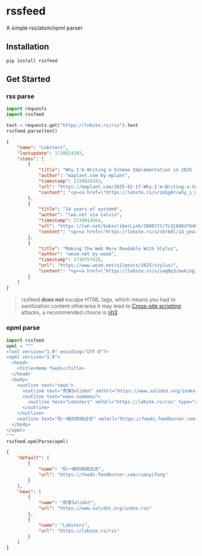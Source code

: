 # rssfeed

A simple rss/atom/opml parser

## Installation

`pip install rssfeed`


## Get Started

### rss parse

``` python
import requests
import rssfeed

text = requests.get("https://lobste.rs/rss").text
rssfeed.parse(text)
```

``` json
{
    "name": "Lobsters",
    "lastupdate": 1739824193,
    "items": [
        {
            "title": "Why I'm Writing a Scheme Implementation in 2025 (The Answer is Async Rust)",
            "author": "maplant.com by mplant",
            "timestamp": 1739824193,
            "url": "https://maplant.com/2025-02-17-Why-I'm-Writing-a-Scheme-Implementation-in-2025-(The-Answer-is-Async-Rust).html",
            "content": "<p><a href=\"https://lobste.rs/s/zm1g8r/why_i_m_writing_scheme_implementation\">Comments</a></p>"
        },
        {
            "title": "14 years of systemd",
            "author": "lwn.net via calvin",
            "timestamp": 1739814564,
            "url": "https://lwn.net/SubscriberLink/1008721/7c31808d76480012/",
            "content": "<p><a href=\"https://lobste.rs/s/c6rk0l/14_years_systemd\">Comments</a></p>"
        },
        {
            "title": "Making the Web More Readable With Stylus",
            "author": "wezm.net by wezm",
            "timestamp": 1739757928,
            "url": "https://www.wezm.net/v2/posts/2025/stylus/",
            "content": "<p><a href=\"https://lobste.rs/s/sag0p3/making_web_more_readable_with_stylus\">Comments</a></p>"
        }
    ]
}
```

> rssfeed **does not** escape HTML tags, which means you had to sanitization content otherwise it may lead to [Cross-site scripting](https://developer.mozilla.org/en-US/docs/Glossary/Cross-site_scripting) attacks, a recommended choice is [nh3](https://github.com/messense/nh3).


### opml parse

``` python
import rssfeed
opml = """
<?xml version="1.0" encoding="UTF-8"?>
<opml version="1.0">
  <head>
    <title>demo feeds</title>
  </head>
  <body>
    <outline text="news">
      <outline text="奇客Solidot" xmlUrl="https://www.solidot.org/index.rss" type="rss" />
      <outline text="news-submenu">
        <outline text="Lobsters" xmlUrl="https://lobste.rs/rss" type="rss" />
      </outline>
    </outline>
    <outline text="阮一峰的网络日志" xmlUrl="https://feeds.feedburner.com/ruanyifeng" type="rss" />
  </body>
</opml>
"""
rssfeed.opmlParse(opml)
````

``` json
{
    "default": [
        {
            "name": "阮一峰的网络日志",
            "url": "https://feeds.feedburner.com/ruanyifeng"
        }
    ],
    "news": [
        {
            "name": "奇客Solidot",
            "url": "https://www.solidot.org/index.rss"
        },
        {
            "name": "Lobsters",
            "url": "https://lobste.rs/rss"
        }
    ]
}
```




